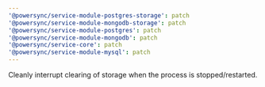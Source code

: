 ```yaml
---
'@powersync/service-module-postgres-storage': patch
'@powersync/service-module-mongodb-storage': patch
'@powersync/service-module-postgres': patch
'@powersync/service-module-mongodb': patch
'@powersync/service-core': patch
'@powersync/service-module-mysql': patch
---
```


Cleanly interrupt clearing of storage when the process is stopped/restarted.
